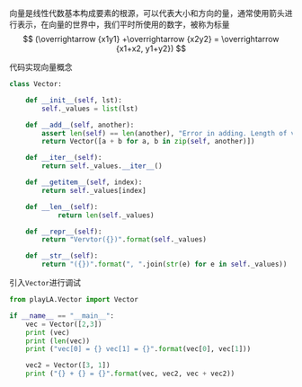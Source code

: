 向量是线性代数基本构成要素的根源，可以代表大小和方向的量，通常使用箭头进行表示，在向量的世界中，我们平时所使用的数字，被称为标量
$$
(\overrightarrow {x1y1} +\overrightarrow {x2y2} = \overrightarrow {x1+x2, y1+y2})
$$


代码实现向量概念

```python
class Vector:

    def __init__(self, lst):
        self._values = list(lst)

    def __add__(self, another):
        assert len(self) == len(another), "Error in adding. Length of vectors must be same."
        return Vector([a + b for a, b in zip(self, another)])

    def __iter__(self):
        return self._values.__iter__()

    def __getitem__(self, index):
        return self._values[index]

    def __len__(self):
            return len(self._values)

    def __repr__(self):
        return "Vervtor({})".format(self._values)

    def __str__(self):
        return "({})".format(", ".join(str(e) for e in self._values))
```

引入`Vector`进行调试

```python
from playLA.Vector import Vector

if __name__ == "__main__":
    vec = Vector([2,3])
    print (vec)
    print (len(vec))
    print ("vec[0] = {} vec[1] = {}".format(vec[0], vec[1]))

    vec2 = Vector([3, 1])
    print ("{} + {} = {}".format(vec, vec2, vec + vec2))
```

